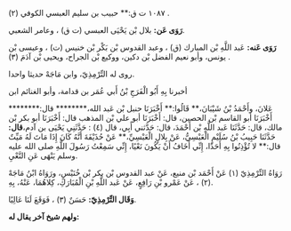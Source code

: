 ١٠٨٧ ت ق:** حبيب بن سليم العبسي الكوفي (٢) .

**رَوَى عَن:** بلال بْن يَحْيَى العبسي (ت ق) ، وعامر الشعبي.

**رَوَى عَنه:** عَبد اللَّهِ بْن المبارك (ق) ، وعبد القدوس بْن بَكْر بْن خنيس (ت) ، وعيسى بْن يونس، وأبو نعيم الفضل بْن دكين، ووكيع بْن الجراح، ويحيى بْن آدَمَ (٣) .

روى له التِّرْمِذِيّ، وابن مَاجَهْ حديثا واحدا.

أخبرنا بِهِ أَبُو الْفَرَجِ بْنُ أَبي عُمَر بن قدامة، وأبو الغنائم ابن

عَلانَ، وأَحْمَدُ بْنُ شَيْبَانَ،** قَالُوا:** أَخْبَرَنَا حنبل بْن عَبد الله،******** قال:******** أَخْبَرَنَا أبو القاسم بْن الحصين، قال: أَخْبَرَنَا أبو علي بْن المذهب قال: أَخْبَرَنَا أبو بكر بْن مالك، قال: حَدَّثَنَا عَبد اللَّهِ بْن أَحْمَدَ، قال: حَدَّثني أَبِي، قال (٤) : حَدَّثَنِي يَحْيَى بن آدم،**قال:** حَدَّثَنَا حَبِيبُ بْنُ سُلَيْمٍ الْعَبْسِيُّ، عَنْ بِلالٍ الْعَبْسِيِّ،** عَنْ حُذَيْفَةَ أَنَّهُ كَانَ إِذَا مَاتَ لَهُ مَيِّتٌ قال:** لا تُؤْذِنُوا بِهِ أَحَدًا، إِنِّي أَخَافُ أَنْ يَكُونَ نَعْيًا، إِنِّي سَمِعْتُ رَسُولَ اللَّهِ صلى الله عليه وسلم يَنْهَى عَنِ النَّعْيِ.

رَوَاهُ التِّرْمِذِيّ (١) عَنْ أَحْمَد بْن منيع، عَنْ عبد القدوس بْن بكر بْن خُنَيْسٍ، ورَوَاهُ ابْنُ مَاجَهْ (٢) ، عَنْ عَمْرو بْنِ رَافِعٍ، عَنْ عَبد اللَّهِ بْنِ الْمُبَارَكِ، كِلاهُمَا، عَنْهُ، بِهِ.

**وَقَال التِّرْمِذِيّ:** حَسَنٌ (٣) ، فَوَقَعَ لَنَا عَالِيًا.

**ولهم شيخ آخر يقال له:**